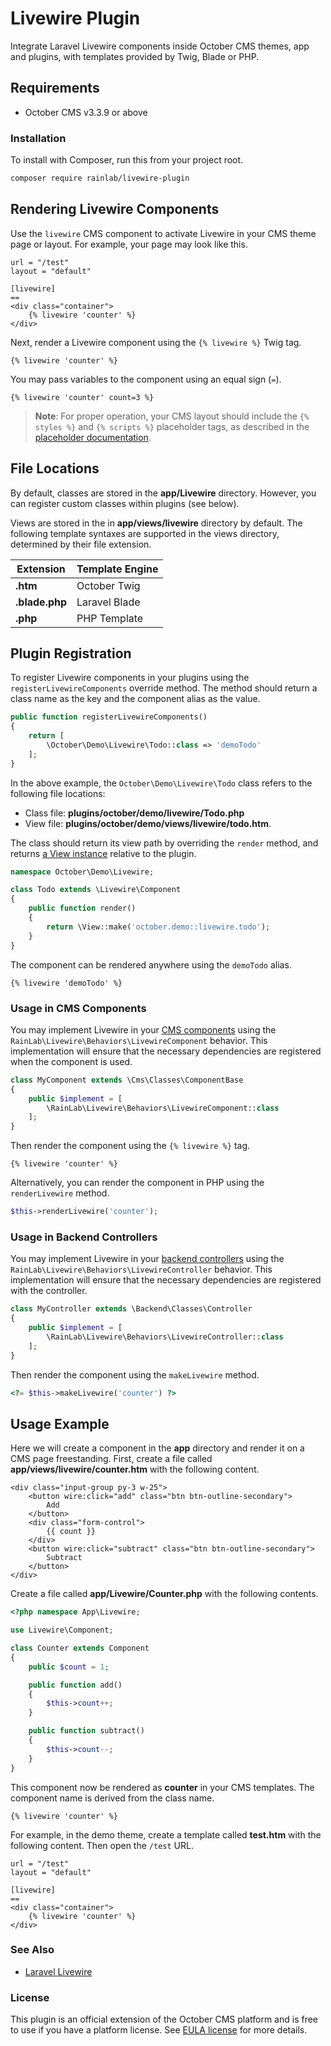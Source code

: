 
# Livewire Plugin

Integrate Laravel Livewire components inside October CMS themes, app and plugins, with templates provided by Twig, Blade or PHP.

## Requirements

- October CMS v3.3.9 or above

### Installation

To install with Composer, run this from your project root.

```bash
composer require rainlab/livewire-plugin
```

## Rendering Livewire Components

Use the `livewire` CMS component to activate Livewire in your CMS theme page or layout. For example, your page may look like this.

```twig
url = "/test"
layout = "default"

[livewire]
==
<div class="container">
    {% livewire 'counter' %}
</div>
```

Next, render a Livewire component using the `{% livewire %}` Twig tag.

```twig
{% livewire 'counter' %}
```

You may pass variables to the component using an equal sign (`=`).

```twig
{% livewire 'counter' count=3 %}
```

> **Note**: For proper operation, your CMS layout should include the `{% styles %}` and `{% scripts %}` placeholder tags, as described in the [placeholder documentation](https://docs.octobercms.com/3.x/markup/tag/placeholder.html#scripts).

## File Locations

By default, classes are stored in the **app/Livewire** directory. However, you can register custom classes within plugins (see below).

Views are stored in the in **app/views/livewire** directory by default. The following template syntaxes are supported in the views directory, determined by their file extension.

Extension | Template Engine
--------- | --------------
**.htm** | October Twig
**.blade.php** | Laravel Blade
**.php** | PHP Template

## Plugin Registration

To register Livewire components in your plugins using the `registerLivewireComponents` override method. The method should return a class name as the key and the component alias as the value.

```php
public function registerLivewireComponents()
{
    return [
        \October\Demo\Livewire\Todo::class => 'demoTodo'
    ];
}
```

In the above example, the `October\Demo\Livewire\Todo` class refers to the following file locations:

- Class file: **plugins/october/demo/livewire/Todo.php**
- View file: **plugins/october/demo/views/livewire/todo.htm**.

The class should return its view path by overriding the `render` method, and returns [a View instance](https://docs.octobercms.com/3.x/extend/services/response-view.html) relative to the plugin.

```php
namespace October\Demo\Livewire;

class Todo extends \Livewire\Component
{
    public function render()
    {
        return \View::make('october.demo::livewire.todo');
    }
}
```

The component can be rendered anywhere using the `demoTodo` alias.

```twig
{% livewire 'demoTodo' %}
```

### Usage in CMS Components

You may implement Livewire in your [CMS components](https://docs.octobercms.com/3.x/extend/cms-components.html) using the `RainLab\Livewire\Behaviors\LivewireComponent` behavior. This implementation will ensure that the necessary dependencies are registered when the component is used.

```php
class MyComponent extends \Cms\Classes\ComponentBase
{
    public $implement = [
        \RainLab\Livewire\Behaviors\LivewireComponent::class
    ];
}
```

Then render the component using the `{% livewire %}` tag.

```twig
{% livewire 'counter' %}
```

Alternatively, you can render the component in PHP using the `renderLivewire` method.

```php
$this->renderLivewire('counter');
```

### Usage in Backend Controllers

You may implement Livewire in your [backend controllers](https://docs.octobercms.com/3.x/extend/system/controllers.html) using the `RainLab\Livewire\Behaviors\LivewireController` behavior. This implementation will ensure that the necessary dependencies are registered with the controller.

```php
class MyController extends \Backend\Classes\Controller
{
    public $implement = [
        \RainLab\Livewire\Behaviors\LivewireController::class
    ];
}
```

Then render the component using the `makeLivewire` method.

```php
<?= $this->makeLivewire('counter') ?>
```

## Usage Example

Here we will create a component in the **app** directory and render it on a CMS page freestanding. First, create a file called **app/views/livewire/counter.htm** with the following content.

```twig
<div class="input-group py-3 w-25">
    <button wire:click="add" class="btn btn-outline-secondary">
        Add
    </button>
    <div class="form-control">
        {{ count }}
    </div>
    <button wire:click="subtract" class="btn btn-outline-secondary">
        Subtract
    </button>
</div>
```

Create a file called **app/Livewire/Counter.php** with the following contents.

```php
<?php namespace App\Livewire;

use Livewire\Component;

class Counter extends Component
{
    public $count = 1;

    public function add()
    {
        $this->count++;
    }

    public function subtract()
    {
        $this->count--;
    }
}
```

This component now be rendered as **counter** in your CMS templates. The component name is derived from the class name.

```twig
{% livewire 'counter' %}
```

For example, in the demo theme, create a template called **test.htm** with the following content. Then open the `/test` URL.

```twig
url = "/test"
layout = "default"

[livewire]
==
<div class="container">
    {% livewire 'counter' %}
</div>
```

### See Also

- [Laravel Livewire](https://laravel-livewire.com/)

### License

This plugin is an official extension of the October CMS platform and is free to use if you have a platform license. See [EULA license](LICENSE.md) for more details.
